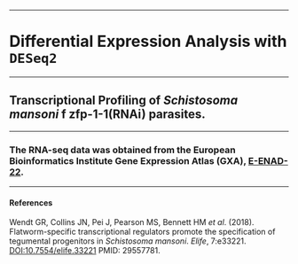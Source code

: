 ***
# Differential Expression Analysis with `DESeq2`
***
## Transcriptional Profiling of *Schistosoma mansoni* f zfp-1-1(RNAi) parasites. 
***
### The RNA-seq data was obtained from the European Bioinformatics Institute Gene Expression Atlas (GXA), [E-ENAD-22](https://www.ebi.ac.uk/gxa/experiments/E-ENAD-22/Supplementary%20Information).
***
#### References
Wendt GR, Collins JN, Pei J, Pearson MS, Bennett HM *et al*. (2018). Flatworm-specific transcriptional regulators promote the specification of tegumental progenitors in *Schistosoma mansoni*. *Elife*,  7:e33221. [DOI:10.7554/elife.33221](doi.org/10.7554/elife.33221) PMID: 29557781.
